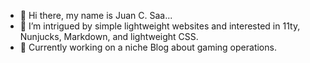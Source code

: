 - 👋 Hi there, my name is Juan C. Saa...
- 👀 I’m intrigued by simple lightweight websites and interested in 11ty, Nunjucks, Markdown, and lightweight CSS.
- 🌱 Currently working on a niche Blog about gaming operations.

<!---
JCSaa/JCSaa is a ✨ special ✨ repository because its `README.md` (this file) appears on your GitHub profile.
You can click the Preview link to take a look at your changes.
--->
